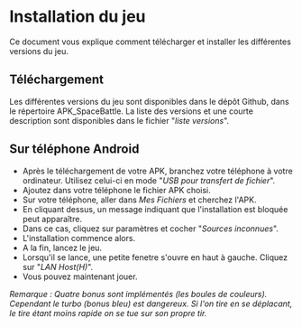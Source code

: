 Installation du jeu
==
Ce document vous explique comment télécharger et installer les différentes versions du jeu.

Téléchargement
--
Les différentes versions du jeu sont disponibles dans le dépôt Github, dans le répertoire APK_SpaceBattle. La liste des versions et une courte description sont disponibles dans le fichier "_liste versions_".
 
Sur téléphone Android
--
* Après le téléchargement de votre APK, branchez votre téléphone à votre ordinateur. Utilisez celui-ci en mode "_USB pour transfert de fichier_". 
* Ajoutez dans votre téléphone le fichier APK choisi.
* Sur votre téléphone, aller dans _Mes Fichiers_ et cherchez l'APK.
* En cliquant dessus, un message indiquant que l'installation est bloquée peut apparaître.
* Dans ce cas, cliquez sur paramètres et cocher "_Sources inconnues_".
* L'installation commence alors.
* A la fin, lancez le jeu.
* Lorsqu'il se lance, une petite fenetre s'ouvre en haut à gauche. Cliquez sur "_LAN Host(H)_".
* Vous pouvez maintenant jouer.

_Remarque : Quatre bonus sont implémentés (les boules de couleurs). Cependant le turbo (bonus bleu) est dangereux. Si l'on tire en se déplacant, le tire étant moins rapide on se tue sur son propre tir._ 
